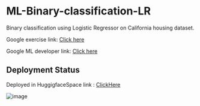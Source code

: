 # ML-Binary-classification-LR
Binary classification using Logistic Regressor on California housing dataset.

Google exercise link: [Click here](https://colab.research.google.com/github/google/eng-edu/blob/main/ml/cc/exercises/binary_classification.ipynb?utm_source=mlcc&utm_campaign=colab-external&utm_medium=referral&utm_content=binary_classification_tf2-colab&hl=en)

Google ML developer link: [Click here](https://developers.google.com/machine-learning)

## Deployment Status
Deployed in HuggigfaceSpace link : [ClickHere](https://huggingface.co/spaces/Abijith/Logistic-Regressor-Classifier)

![image](https://github.com/abijithraaz/ML-Binary-classification-Logistic-Regression-TF/assets/86768788/bc7d1eab-ed2b-4ae9-94dd-47ad737c0110)

